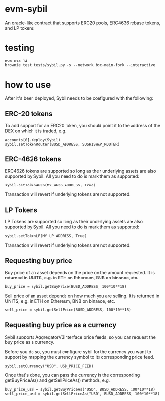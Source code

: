 # evm-sybil
An oracle-like contract that supports ERC20 pools, ERC4636 rebase tokens, and LP tokens

# testing

    nvm use 14
    brownie test tests/sybil.py -s --network bsc-main-fork --interactive

# how to use

After it's been deployed, Sybil needs to be configured with the following:

## ERC-20 tokens

To add support for an ERC20 token, you should point it to the address of the DEX on which
it is traded, e.g.

    accounts[0].deploy(Sybil)
    sybil.setTokenRouter(BUSD_ADDRESS, SUSHISWAP_ROUTER)

## ERC-4626 tokens

ERC4626 tokens are supported so long as their underlying assets are also supported by Sybil.
All you need to do is mark them as supported:

    sybil.setToken4626(MY_4626_ADDRESS, True)

Transaction will revert if underlying tokens are not supported.

## LP Tokens

LP Tokens are supported so long as their underlying assets are also supported by Sybil.
All you need to do is mark them as supported:

    sybil.setTokenLP(MY_LP_ADDRESS, True)

Transaction will revert if underlying tokens are not supported.

## Requesting buy price

Buy price of an asset depends on the price on the amount requested. It is returned in
UNITS, e.g. in ETH on Ethereum, BNB on binance, etc.

    buy_price = sybil.getBuyPrice(BUSD_ADDRESS, 100*10**18)

Sell price of an asset depends on how much you are selling. It is returned in UNITS, e.g. in ETH on Ethereum, BNB on binance, etc.

    sell_price = sybil.getSellPrice(BUSD_ADDRESS, 100*10**18)

## Requesting buy price as a currency

Sybil supports AggregatorV3Interface price feeds, so you can request the buy price as a currency.

Before you do so, you must configure sybil for the currency you want to support by mapping the
currency symbol to its corresponding price feed.

    sybil.setCurrency("USD", USD_PRICE_FEED)

Once that's done, you can pass the currency in the corresponding getBuyPriceAs() and getSellPriceAs()
methods, e.g.

    buy_price_usd = sybil.getBuyPriceAs("USD", BUSD_ADDRESS, 100*10**18)
    sell_price_usd = sybil.getSellPriceAs("USD", BUSD_ADDRESS, 100*10**18)
